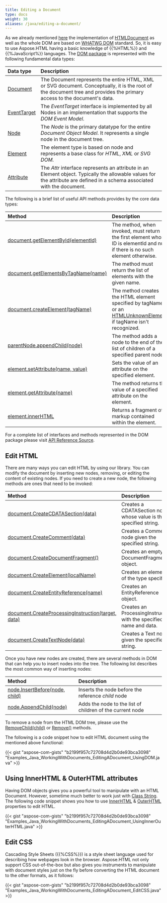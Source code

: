 ```yaml
---
title: Editing a Document
type: docs
weight: 30
aliases: /java/editing-a-document/
---
```


As we already mentioned [here](/html/java/working-with-documents/creating-a-document/) the implementation of [HTMLDocument](https://apireference.aspose.com/html/java/com.aspose.html/HTMLDocument) as well as the whole DOM are based on [WHATWG DOM](https://dom.spec.whatwg.org/) standard. So, it is easy to use Aspose.HTML having a basic knowledge of {{%HTML%}} and {{%JavaScript%}} languages.
The [DOM package](https://apireference.aspose.com/html/java/com.aspose.html.dom/package-frame) is represented with the following fundamental data types:

|**Data type** |**Description**|
| :- | :- |
|[Document](https://apireference.aspose.com/html/java/com.aspose.html.dom/Document)|The Document represents the entire HTML, XML or SVG document. Conceptually, it is the root of the document tree and provides the primary access to the document's data.|
|[EventTarget](https://apireference.aspose.com/html/java/com.aspose.html.dom/EventTarget)|The *EventTarget* interface is implemented by all Nodes in an implementation that supports the *DOM Event Model*.|
|[Node](https://apireference.aspose.com/html/java/com.aspose.html.dom/Node)|The *Node* is the primary datatype for the entire *Document Object Model*. It represents a single node in the document tree.|
|[Element](https://apireference.aspose.com/html/java/com.aspose.html.dom/Element)|The element type is based on node and represents a base class for *HTML*, *XML* or *SVG DOM.*|
|[Attribute](https://apireference.aspose.com/html/java/com.aspose.html.dom/Attr)|The *Attr* interface represents an attribute in an Element object. Typically the allowable values for the attribute are defined in a schema associated with the document.|
The following is a brief list of useful API methods provides by the core data types:

|**Method** |**Description**|
| :- | :- |
|[document.getElementById(elementId)](https://apireference.aspose.com/html/java/com.aspose.html.dom/Document#getElementById-java.lang.String-) |The method, when invoked, must return the first element whose ID is elementId and null if there is no such element otherwise.|
|[document.getElementsByTagName(name) ](https://apireference.aspose.com/html/java/com.aspose.html.dom/Document#getElementsByTagName-java.lang.String-)|The method must return the list of elements with the given name.|
|[document.createElement(tagName)](https://apireference.aspose.com/html/java/com.aspose.html.dom/Document#createElement-java.lang.String-)|The method creates the HTML element specified by tagName, or an [HTMLUnknownElement](https://apireference.aspose.com/html/java/com.aspose.html/HTMLUnknownElement) if tagName isn't recognized.|
|[parentNode.appendChild(node)](https://apireference.aspose.com/html/java/com.aspose.html.dom/Node#appendChild-com.aspose.dom.Node-)|The method adds a node to the end of the list of children of a specified parent node.|
|[element.setAttribute(name, value)](https://apireference.aspose.com/html/java/com.aspose.html.dom/Element#setAttribute-java.lang.String-java.lang.String-)|Sets the value of an attribute on the specified element.|
|[element.getAttribute(name)](https://apireference.aspose.com/html/java/com.aspose.html.dom/Element#getAttribute-java.lang.String-)|The method returns the value of a specified attribute on the element.|
|[element.innerHTML](https://apireference.aspose.com/html/java/com.aspose.html.dom/Element#getInnerHTML--) |Returns a fragment of markup contained within the element.|
For a complete list of interfaces and methods represented in the DOM package please visit [API Reference Source](https://apireference.aspose.com/html/java/com.aspose.html.dom/package-frame).
## **Edit HTML** ## 
There are many ways you can edit HTML by using our library. You can modify the document by inserting new nodes, removing, or editing the content of existing nodes. If you need to create a new node, the following methods are ones that need to be invoked:

|**Method** |**Description** |
| :- | :- |
|[document.CreateCDATASection(data)](https://apireference.aspose.com/html/java/com.aspose.html.dom/Document#createCDATASection-java.lang.String-) |Creates a CDATASection node whose value is the specified string. |
|[document.CreateComment(data)](https://apireference.aspose.com/html/java/com.aspose.html.dom/Document#createComment-java.lang.String-) |Creates a Comment node given the specified string. |
|[document.CreateDocumentFragment()](https://apireference.aspose.com/html/java/com.aspose.html.dom/Document#createDocumentFragment--) |Creates an empty DocumentFragment object. |
|[document.CreateElement(localName)](https://apireference.aspose.com/html/java/com.aspose.html.dom/Document#createElement-java.lang.String-) |Creates an element of the type specified. |
|[document.CreateEntityReference(name)](https://apireference.aspose.com/html/java/com.aspose.html.dom/Document#createEntityReference-java.lang.String-) |Creates an EntityReference object. |
|[document.CreateProcessingInstruction(target, data)](https://apireference.aspose.com/html/java/com.aspose.html.dom/Document#createProcessingInstruction-java.lang.String-java.lang.String-) |Creates an ProcessingInstruction with the specified name and data. |
|[document.CreateTextNode(data)](https://apireference.aspose.com/html/java/com.aspose.html.dom/Document#createTextNode-java.lang.String-) |Creates a Text node given the specified string. |


Once you have new nodes are created, there are several methods in DOM that can help you to insert nodes into the tree. The following list describes the most common way of inserting nodes: 

|**Method** |**Description** |
| :- | :- |
|[node.InsertBefore(node, child)](https://apireference.aspose.com/html/java/com.aspose.html.dom/Node#insertBefore-com.aspose.dom.Node-com.aspose.dom.Node-) |Inserts the node before the reference *child* node|
|[node.AppendChild(node)](https://apireference.aspose.com/html/java/com.aspose.html.dom/Node#appendChild-com.aspose.dom.Node-) |Adds the node to the list of children of the current node |
To remove a node from the HTML DOM tree, please use the [RemoveChild(child)](https://apireference.aspose.com/html/java/com.aspose.html.dom/Node#removeChild-com.aspose.dom.Node-) or [Remove()](https://apireference.aspose.com/html/java/com.aspose.html.dom/Node#removeChild-com.aspose.dom.Node-) methods.



The following is a code snippet how to edit HTML document using the mentioned above functional:

{{< gist "aspose-com-gists" "b2199f957c72708d4d2b0de93bca3098" "Examples_Java_WorkingWithDocuments_EditingADocument_UsingDOM.java" >}}
## **Using InnerHTML & OuterHTML attributes** ## 
Having DOM objects gives you a powerful tool to manipulate with an HTML Document. However, sometime much better to work just with [Class String](https://cr.openjdk.java.net/~iris/se/15/latestSpec/api/java.base/java/lang/String.html). The following code snippet shows you how to use [InnerHTML](https://apireference.aspose.com/html/java/com.aspose.html.dom/Element#getInnerHTML--) & [OuterHTML](https://apireference.aspose.com/html/java/com.aspose.html.dom/Element#getOuterHTML--) properties to edit HTML.

{{< gist "aspose-com-gists" "b2199f957c72708d4d2b0de93bca3098" "Examples_Java_WorkingWithDocuments_EditingADocument_UsingInnerOuterHTML.java" >}}
## **Edit CSS** ## 
Cascading Style Sheets ({{%CSS%}}) is a style sheet language used for describing how webpages look in the browser. Aspose.HTML not only support CSS out-of-the-box but also gives you instruments to manipulate with document styles just on the fly before converting the HTML document to the other formats, as it follows:

{{< gist "aspose-com-gists" "b2199f957c72708d4d2b0de93bca3098" "Examples_Java_WorkingWithDocuments_EditingADocument_EditCSS.java" >}}
